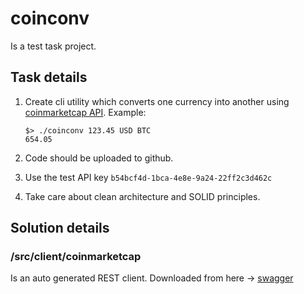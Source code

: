 # coinconv
Is a test task project.

## Task details
1. Create cli utility which converts one currency into another using [coinmarketcap API](https://coinmarketcap.com/api/v1/#section/Introduction).
    Example:
    ```
    $> ./coinconv 123.45 USD BTC
    654.05
    ```

2. Code should be uploaded to github.
3. Use the test API key `b54bcf4d-1bca-4e8e-9a24-22ff2c3d462c`
4. Take care about clean architecture and SOLID principles. 

## Solution details
### /src/client/coinmarketcap 
Is an auto generated REST client. Downloaded from here -> [swagger](https://pro-api.coinmarketcap.com/swagger.json) 
